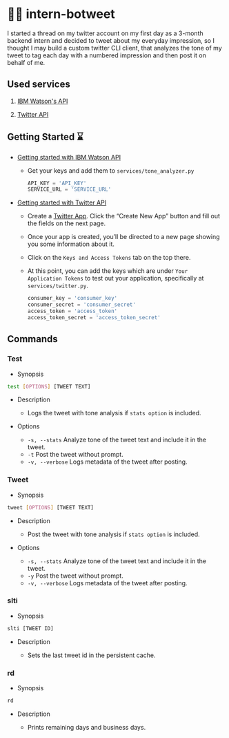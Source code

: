 # :technologist: intern-botweet

I started a thread on my twitter account on my first day as a 3-month backend intern and decided to tweet about my everyday impression, so I thought I may build a custom twitter CLI client, that analyzes the tone of my tweet to tag each day with a numbered impression and then post it on behalf of me.

## Used services

1. [IBM Watson's API](https://github.com/watson-developer-cloud/python-sdk)

2. [Twitter API](https://python-twitter.readthedocs.io/en/latest/index.html)

## Getting Started :hourglass:

- [Getting started with IBM Watson API](https://github.com/watson-developer-cloud/python-sdk#authentication)

  - Get your keys and add them to `services/tone_analyzer.py`

    ```python
    API_KEY = 'API_KEY'
    SERVICE_URL = 'SERVICE_URL'
    ```

- [Getting started with Twitter API](https://python-twitter.readthedocs.io/en/latest/getting_started.html)

  - Create a [Twitter App](https://apps.twitter.com/). Click the “Create New App” button and fill out the fields on the next page.
  - Once your app is created, you’ll be directed to a new page showing you some information about it.
  - Click on the `Keys and Access Tokens` tab on the top there.
  - At this point, you can add the keys which are under `Your Application Tokens` to test out your application, specifically at `services/twitter.py`.

    ```python
    consumer_key = 'consumer_key'
    consumer_secret = 'consumer_secret'
    access_token = 'access_token'
    access_token_secret = 'access_token_secret'
    ```

## Commands

### Test

- Synopsis

```bash
test [OPTIONS] [TWEET TEXT]
```

- Description

  - Logs the tweet with tone analysis if `stats option` is included.

- Options
  - `-s, --stats`
    Analyze tone of the tweet text and include it in the tweet.
  - `-t`
    Post the tweet without prompt.
  - `-v, --verbose`
    Logs metadata of the tweet after posting.

### Tweet

- Synopsis

```bash
tweet [OPTIONS] [TWEET TEXT]
```

- Description

  - Post the tweet with tone analysis if `stats option` is included.

- Options
  - `-s, --stats`
    Analyze tone of the tweet text and include it in the tweet.
  - `-y`
    Post the tweet without prompt.
  - `-v, --verbose`
    Logs metadata of the tweet after posting.

### slti

- Synopsis

```bash
slti [TWEET ID]
```

- Description

  - Sets the last tweet id in the persistent cache.

### rd

- Synopsis

```bash
rd
```

- Description

  - Prints remaining days and business days.
